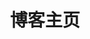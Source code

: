 ---
home: true
layout: Blog
icon: home
title: 博客主页
heroImage: /logo.svg
heroText: 燕归来兮
heroFullScreen: true
tagline: 凡心之所向,素履以往 生如逆旅,一苇以航!
projects:
  - icon: project
    name: 项目名称
    desc: 项目详细描述
    link: https://你的项目链接

  - icon: link
    name: 链接名称
    desc: 链接详细描述
    link: https://链接地址

  - icon: book
    name: 书籍名称
    desc: 书籍详细描述
    link: https://你的书籍链接
  

  - icon: /logo.svg
    name: 自定义项目
    desc: 自定义详细介绍
    link: https://你的自定义链接

footer: Copyright © 2022 All rights reserved. | <a href="https://beian.miit.gov.cn/"> 皖ICP备17025334号
---